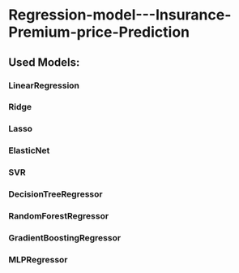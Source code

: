 # Regression-model---Insurance-Premium-price-Prediction
## Used Models:
### LinearRegression 
### Ridge 
### Lasso
### ElasticNet 
### SVR
### DecisionTreeRegressor
### RandomForestRegressor 
### GradientBoostingRegressor
### MLPRegressor
